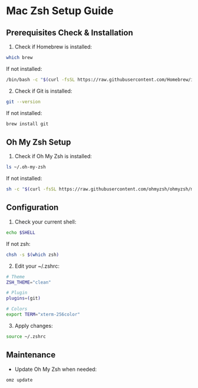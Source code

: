 # Mac Zsh Setup Guide

## Prerequisites Check & Installation

1. Check if Homebrew is installed:
```bash
which brew
```
If not installed:
```bash
/bin/bash -c "$(curl -fsSL https://raw.githubusercontent.com/Homebrew/install/HEAD/install.sh)"
```

2. Check if Git is installed:
```bash
git --version
```
If not installed:
```bash
brew install git
```

## Oh My Zsh Setup

1. Check if Oh My Zsh is installed:
```bash
ls ~/.oh-my-zsh
```
If not installed:
```bash
sh -c "$(curl -fsSL https://raw.githubusercontent.com/ohmyzsh/ohmyzsh/master/tools/install.sh)"
```

## Configuration

1. Check your current shell:
```bash
echo $SHELL
```
If not zsh:
```bash
chsh -s $(which zsh)
```

2. Edit your ~/.zshrc:
```bash
# Theme
ZSH_THEME="clean"

# Plugin
plugins=(git)

# Colors
export TERM="xterm-256color"
```

3. Apply changes:
```bash
source ~/.zshrc
```

## Maintenance

- Update Oh My Zsh when needed:
```bash
omz update